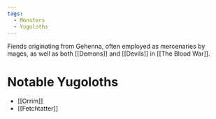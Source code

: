 ```yaml
---
tags:
  - Monsters
  - Yugoloths
---
```

Fiends originating from Gehenna, often employed as mercenaries by mages, as well as both [[Demons]] and [[Devils]] in [[The Blood War]].
# Notable Yugoloths
- [[Orrim]]
- [[Fetchtatter]]